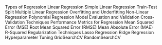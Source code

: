 Types of Regression
  Linear Regression
    Simple Linear Regression
        Train-Test Split
    Multiple Linear Regression
        Overfitting and Underfitting
  Non-Linear Regression
        Polynomial Regression
Model Evaluation and Validation
        Cross-Validation Techniques
    Performance Metrics for Regression
        Mean Squared Error (MSE)
        Root Mean Squared Error (RMSE)
        Mean Absolute Error (MAE)
        R-Squared
Regularization Techniques
        Lasso Regression
        Ridge Regression
Hyperparameter Tuning
        GridSearchCV
        RandomSearchCV
